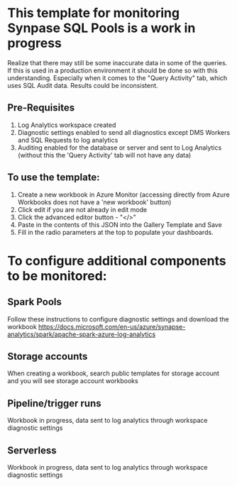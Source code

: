 # This template for monitoring Synpase SQL Pools is a work in progress
Realize that there may still be some inaccurate data in some of the queries. If this is used in a production environment it should be done so with this understanding. Especially when it comes to the "Query Activity" tab, which uses SQL Audit data. Results could be inconsistent. 

## Pre-Requisites
1. Log Analytics workspace created
2. Diagnostic settings enabled to send all diagnostics except DMS Workers and SQL Requests to log analytics
3. Auditing enabled for the database or server and sent to Log Analytics (without this the 'Query Activity' tab will not have any data)

## To use the template:
1. Create a new workbook in Azure Monitor (accessing directly from Azure Workbooks does not have a 'new workbook' button)
2. Click edit if you are not already in edit mode
3. Click the advanced editor button - "</>"
4. Paste in the contents of this JSON into the Gallery Template and Save
5. Fill in the radio parameters at the top to populate your dashboards.

# To configure additional components to be monitored: 

## Spark Pools
Follow these instructions to configure diagnostic settings and download the workbook https://docs.microsoft.com/en-us/azure/synapse-analytics/spark/apache-spark-azure-log-analytics

## Storage accounts
When creating a workbook, search public templates for storage account and you will see storage account workbooks

## Pipeline/trigger runs
Workbook in progress, data sent to log analytics through workspace diagnostic settings

## Serverless
Workbook in progress, data sent to log analytics through workspace diagnostic settings
